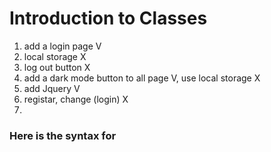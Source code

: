 # Introduction to Classes

1. add a login page V
2. local storage X
3. log out button X
4. add a dark mode button to all page V, use local storage X
5. add Jquery V
6. registar, change (login) X
7.

### Here is the syntax for 

